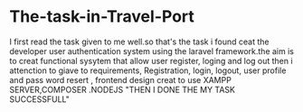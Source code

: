 # The-task-in-Travel-Port
I first read the task given to me well.so that's the task i found ceat the developer user authentication system using the laravel framework.the aim is to creat functional sysytem that allow user register, loging and log out
then i attenction to giave to requirements, Registration, login, logout, user profile and pass word resert , frontend design
creat to use  XAMPP SERVER,COMPOSER .NODEJS 
"THEN I DONE THE MY TASK SUCCESSFULL"
